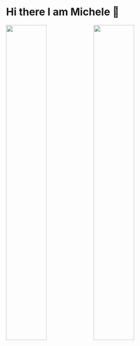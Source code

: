 # Hi there I am Michele 👋

<img align="left" width="47%" src="https://github-readme-stats.vercel.app/api?username=NewbieWebDev&show_icons=true&theme=radical"/>
<img align="left" width="47%" src="https://github-readme-stats.vercel.app/api/top-langs/?username=NewbieWebDev&layout=compact"/>


